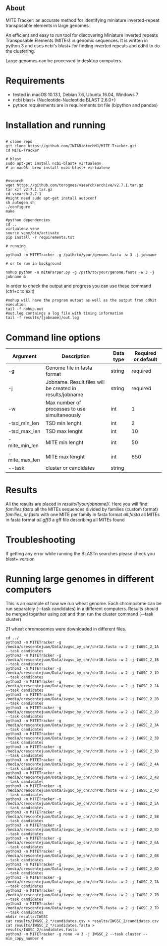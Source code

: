 
## About

MITE Tracker: an accurate method for identifying miniature inverted-repeat transposable elements in large genomes. 

An efficient and easy to run tool for discovering Miniature Inverted repeats Transposable Elements (MITEs) in genomic sequences. It is written in python 3 and uses ncbi's blast+ for finding inverted repeats and cdhit to do the clustering. 

Large genomes can be processed in desktop computers.

# Requirements
 - tested in macOS 10.13.1, Debian 7.6, Ubuntu 16.04, Windows 7
 - ncbi blast+ (Nucleotide-Nucleotide BLAST 2.6.0+)
 - python requirements are in requirements.txt file (bipython and pandas)

# Installation and running

## 
```
# clone repo
git clone https://github.com/INTABiotechMJ/MITE-Tracker.git
cd MITE-Tracker

# blast
sudo apt-get install ncbi-blast+ virtualenv
# in macOS: brew install ncbi-blast+ virtualenv


#vsearch
wget https://github.com/torognes/vsearch/archive/v2.7.1.tar.gz
tar xzf v2.7.1.tar.gz
cd vsearch-2.7.1
#might need sudo apt-get install autoconf
sh autogen.sh
./configure
make

#python dependencies
cd ..
virtualenv venv
source venv/bin/activate
pip install -r requirements.txt

# running

python3 -m MITETracker -g /path/to/your/genome.fasta -w 3 -j jobname

# or to run in background

nohup python -u miteParser.py -g /path/to/your/genome.fasta -w 3 -j jobname &

```

In order to check the output and progress you can use these command (ctrl+c to exit)
```
#nohup will have the program output as well as the output from cdhit execution
tail -f nohup.out
#out.log contaings a log file with timing information
tail -f results/[jobname]/out.log
```

# Command line options
| Argument  | Description | Data type  | Required or default |
| ------------- | ------------- | ------------- | ------------- |
| -g  | Genome file in fasta format  | string  | required  |
| -j  | Jobname. Result files will be created in results/jobname   | string  | required  |
| -w  | Max number of processes to use simultaneously  | int  | 1  |
| -tsd_min_len  | TSD min lenght  | int  | 2  |
| -tsd_max_len  | TSD max lenght  | int  | 10  |
| -mite_min_len  | MITE min lenght  | int  | 50  |
| -mite_max_len  | MITE max lenght  | int  | 650  |
| --task  | cluster or candidates  | string |   |


# Results
All the results are placed in _results/[yourjobname]/_. 
Here you will find:
    _families.fasta_ all the MITEs sequences divided by families (custom format)
    _families_nr.fasta_ with one MITE per family in fasta format
    _all.fasta_ all MITEs in fasta format
    _all.gff3_  a gff file describing all MITEs found 

# Troubleshooting
If getting any error while running the BLASTn searches please check you blast+ version

# Running large genomes in different computers
This is an example of how we run wheat genome. Each chromosome can be run separately (--task candidates) in a different computers. Results should be merged together using _cat_ and then run the cluster command (--task cluster)

21 wheat chromosomes were downloaded in different files. 

```
cd ../
python3 -m MITETracker -g /media/crescentejuan/Data/iwgsc_by_chr/chr1A.fasta -w 2 -j IWGSC_2_1A --task candidates
python3 -m MITETracker -g /media/crescentejuan/Data/iwgsc_by_chr/chr1B.fasta -w 2 -j IWGSC_2_1B --task candidates
python3 -m MITETracker -g /media/crescentejuan/Data/iwgsc_by_chr/chr1D.fasta -w 2 -j IWGSC_2_1D --task candidates
python3 -m MITETracker -g /media/crescentejuan/Data/iwgsc_by_chr/chr2A.fasta -w 2 -j IWGSC_2_2A --task candidates
python3 -m MITETracker -g /media/crescentejuan/Data/iwgsc_by_chr/chr2B.fasta -w 2 -j IWGSC_2_2B --task candidates
python3 -m MITETracker -g /media/crescentejuan/Data/iwgsc_by_chr/chr2D.fasta -w 2 -j IWGSC_2_2D --task candidates
python3 -m MITETracker -g /media/crescentejuan/Data/iwgsc_by_chr/chr3A.fasta -w 2 -j IWGSC_2_3A --task candidates
python3 -m MITETracker -g /media/crescentejuan/Data/iwgsc_by_chr/chr3B.fasta -w 2 -j IWGSC_2_3B --task candidates
python3 -m MITETracker -g /media/crescentejuan/Data/iwgsc_by_chr/chr3D.fasta -w 2 -j IWGSC_2_3D --task candidates
python3 -m MITETracker -g /media/crescentejuan/Data/iwgsc_by_chr/chr4A.fasta -w 2 -j IWGSC_2_4A --task candidates
python3 -m MITETracker -g /media/crescentejuan/Data/iwgsc_by_chr/chr4B.fasta -w 2 -j IWGSC_2_4B --task candidates
python3 -m MITETracker -g /media/crescentejuan/Data/iwgsc_by_chr/chr4D.fasta -w 2 -j IWGSC_2_4D --task candidates
python3 -m MITETracker -g /media/crescentejuan/Data/iwgsc_by_chr/chr5A.fasta -w 2 -j IWGSC_2_5A --task candidates
python3 -m MITETracker -g /media/crescentejuan/Data/iwgsc_by_chr/chr5B.fasta -w 2 -j IWGSC_2_5B --task candidates
python3 -m MITETracker -g /media/crescentejuan/Data/iwgsc_by_chr/chr5D.fasta -w 2 -j IWGSC_2_5D --task candidates
python3 -m MITETracker -g /media/crescentejuan/Data/iwgsc_by_chr/chr6A.fasta -w 2 -j IWGSC_2_6A --task candidates
python3 -m MITETracker -g /media/crescentejuan/Data/iwgsc_by_chr/chr6B.fasta -w 2 -j IWGSC_2_6B --task candidates
python3 -m MITETracker -g /media/crescentejuan/Data/iwgsc_by_chr/chr6D.fasta -w 2 -j IWGSC_2_6D --task candidates
python3 -m MITETracker -g /media/crescentejuan/Data/iwgsc_by_chr/chr7A.fasta -w 2 -j IWGSC_2_7A --task candidates
python3 -m MITETracker -g /media/crescentejuan/Data/iwgsc_by_chr/chr7B.fasta -w 2 -j IWGSC_2_7B --task candidates
python3 -m MITETracker -g /media/crescentejuan/Data/iwgsc_by_chr/chr7D.fasta -w 2 -j IWGSC_2_7D --task candidates
mkdir results/IWGSC
cat results/IWGSC_2_*/candidates.csv > results/IWGSC_2/candidates.csv
cat results/IWGSC_2_*/candidates.fasta > results/IWGSC_2/candidates.fasta
python3 -m MITETracker -g none -w 3 -j IWGSC_2 --task cluster --min_copy_number 4
```